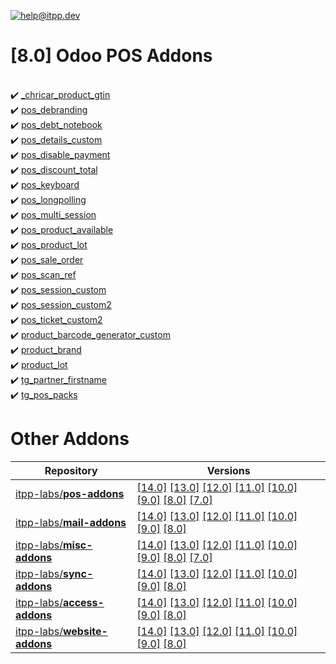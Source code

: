 [![help@itpp.dev](https://itpp.dev/images/infinity-readme.png)](mailto:help@itpp.dev)
# [8.0] Odoo POS Addons 

<br/>:heavy_check_mark: [_chricar_product_gtin](https://apps.odoo.com/apps/modules/8.0/_chricar_product_gtin/)
<br/>:heavy_check_mark: [pos_debranding](https://apps.odoo.com/apps/modules/8.0/pos_debranding/)
<br/>:heavy_check_mark: [pos_debt_notebook](https://apps.odoo.com/apps/modules/8.0/pos_debt_notebook/)
<br/>:heavy_check_mark: [pos_details_custom](https://apps.odoo.com/apps/modules/8.0/pos_details_custom/)
<br/>:heavy_check_mark: [pos_disable_payment](https://apps.odoo.com/apps/modules/8.0/pos_disable_payment/)
<br/>:heavy_check_mark: [pos_discount_total](https://apps.odoo.com/apps/modules/8.0/pos_discount_total/)
<br/>:heavy_check_mark: [pos_keyboard](https://apps.odoo.com/apps/modules/8.0/pos_keyboard/)
<br/>:heavy_check_mark: [pos_longpolling](https://apps.odoo.com/apps/modules/8.0/pos_longpolling/)
<br/>:heavy_check_mark: [pos_multi_session](https://apps.odoo.com/apps/modules/8.0/pos_multi_session/)
<br/>:heavy_check_mark: [pos_product_available](https://apps.odoo.com/apps/modules/8.0/pos_product_available/)
<br/>:heavy_check_mark: [pos_product_lot](https://apps.odoo.com/apps/modules/8.0/pos_product_lot/)
<br/>:heavy_check_mark: [pos_sale_order](https://apps.odoo.com/apps/modules/8.0/pos_sale_order/)
<br/>:heavy_check_mark: [pos_scan_ref](https://apps.odoo.com/apps/modules/8.0/pos_scan_ref/)
<br/>:heavy_check_mark: [pos_session_custom](https://apps.odoo.com/apps/modules/8.0/pos_session_custom/)
<br/>:heavy_check_mark: [pos_session_custom2](https://apps.odoo.com/apps/modules/8.0/pos_session_custom2/)
<br/>:heavy_check_mark: [pos_ticket_custom2](https://apps.odoo.com/apps/modules/8.0/pos_ticket_custom2/)
<br/>:heavy_check_mark: [product_barcode_generator_custom](https://apps.odoo.com/apps/modules/8.0/product_barcode_generator_custom/)
<br/>:heavy_check_mark: [product_brand](https://apps.odoo.com/apps/modules/8.0/product_brand/)
<br/>:heavy_check_mark: [product_lot](https://apps.odoo.com/apps/modules/8.0/product_lot/)
<br/>:heavy_check_mark: [tg_partner_firstname](https://apps.odoo.com/apps/modules/8.0/tg_partner_firstname/)
<br/>:heavy_check_mark: [tg_pos_packs](https://apps.odoo.com/apps/modules/8.0/tg_pos_packs/)

Other Addons
============

| Repository | Versions |
|------------|----------|
| [itpp-labs/**pos-addons**](https://github.com/itpp-labs/pos-addons) | [[14.0]](https://github.com/itpp-labs/pos-addons/tree/14.0#readme) [[13.0]](https://github.com/itpp-labs/pos-addons/tree/13.0#readme) [[12.0]](https://github.com/itpp-labs/pos-addons/tree/12.0#readme) [[11.0]](https://github.com/itpp-labs/pos-addons/tree/11.0#readme) [[10.0]](https://github.com/itpp-labs/pos-addons/tree/10.0#readme) [[9.0]](https://github.com/itpp-labs/pos-addons/tree/9.0#readme) [[8.0]](https://github.com/itpp-labs/pos-addons/tree/8.0#readme) [[7.0]](https://github.com/itpp-labs/pos-addons/tree/7.0#readme) |
| [itpp-labs/**mail-addons**](https://github.com/itpp-labs/mail-addons) | [[14.0]](https://github.com/itpp-labs/mail-addons/tree/14.0#readme) [[13.0]](https://github.com/itpp-labs/mail-addons/tree/13.0#readme) [[12.0]](https://github.com/itpp-labs/mail-addons/tree/12.0#readme) [[11.0]](https://github.com/itpp-labs/mail-addons/tree/11.0#readme) [[10.0]](https://github.com/itpp-labs/mail-addons/tree/10.0#readme) [[9.0]](https://github.com/itpp-labs/mail-addons/tree/9.0#readme) [[8.0]](https://github.com/itpp-labs/mail-addons/tree/8.0#readme) |
| [itpp-labs/**misc-addons**](https://github.com/itpp-labs/misc-addons) | [[14.0]](https://github.com/itpp-labs/misc-addons/tree/14.0#readme) [[13.0]](https://github.com/itpp-labs/misc-addons/tree/13.0#readme) [[12.0]](https://github.com/itpp-labs/misc-addons/tree/12.0#readme) [[11.0]](https://github.com/itpp-labs/misc-addons/tree/11.0#readme) [[10.0]](https://github.com/itpp-labs/misc-addons/tree/10.0#readme) [[9.0]](https://github.com/itpp-labs/misc-addons/tree/9.0#readme) [[8.0]](https://github.com/itpp-labs/misc-addons/tree/8.0#readme) [[7.0]](https://github.com/itpp-labs/misc-addons/tree/7.0#readme) |
| [itpp-labs/**sync-addons**](https://github.com/itpp-labs/sync-addons) | [[14.0]](https://github.com/itpp-labs/sync-addons/tree/14.0#readme) [[13.0]](https://github.com/itpp-labs/sync-addons/tree/13.0#readme) [[12.0]](https://github.com/itpp-labs/sync-addons/tree/12.0#readme) [[11.0]](https://github.com/itpp-labs/sync-addons/tree/11.0#readme) [[10.0]](https://github.com/itpp-labs/sync-addons/tree/10.0#readme) [[9.0]](https://github.com/itpp-labs/sync-addons/tree/9.0#readme) [[8.0]](https://github.com/itpp-labs/sync-addons/tree/8.0#readme) |
| [itpp-labs/**access-addons**](https://github.com/itpp-labs/access-addons) | [[14.0]](https://github.com/itpp-labs/access-addons/tree/14.0#readme) [[13.0]](https://github.com/itpp-labs/access-addons/tree/13.0#readme) [[12.0]](https://github.com/itpp-labs/access-addons/tree/12.0#readme) [[11.0]](https://github.com/itpp-labs/access-addons/tree/11.0#readme) [[10.0]](https://github.com/itpp-labs/access-addons/tree/10.0#readme) [[9.0]](https://github.com/itpp-labs/access-addons/tree/9.0#readme) [[8.0]](https://github.com/itpp-labs/access-addons/tree/8.0#readme) |
| [itpp-labs/**website-addons**](https://github.com/itpp-labs/website-addons) | [[14.0]](https://github.com/itpp-labs/website-addons/tree/14.0#readme) [[13.0]](https://github.com/itpp-labs/website-addons/tree/13.0#readme) [[12.0]](https://github.com/itpp-labs/website-addons/tree/12.0#readme) [[11.0]](https://github.com/itpp-labs/website-addons/tree/11.0#readme) [[10.0]](https://github.com/itpp-labs/website-addons/tree/10.0#readme) [[9.0]](https://github.com/itpp-labs/website-addons/tree/9.0#readme) [[8.0]](https://github.com/itpp-labs/website-addons/tree/8.0#readme) |
